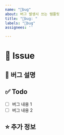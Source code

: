 ```yaml
---
name: "🐛bug"
about: 버그 발생시 쓰는 템플릿
title: "🐛bug: "
labels: "🐛bug"
assignees: ''

---
```


# 🚀 Issue

## 🌟 버그 설명
<!-- 버그 내용을 설명해주세요. -->

## ✅ Todo

- [ ] 버그 내용 1
- [ ] 버그 내용 2

## ⭐️ 추가 정보
<!-- 추가로 공유할 정보를 알려주세요. -->
